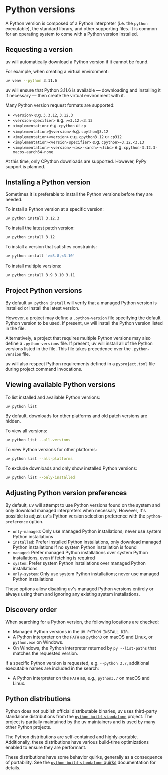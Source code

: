 # Python versions

A Python version is composed of a Python interpreter (i.e. the `python` executable), the standard library, and other supporting files. It is common for an operating system to come with a Python version installed.

## Requesting a version

uv will automatically download a Python version if it cannot be found.

For example, when creating a virtual environment:

```bash
uv venv --python 3.11.6
```

uv will ensure that Python 3.11.6 is available — downloading and installing it if necessary — then create the virtual environment with it.

Many Python version request formats are supported:

- `<version>` e.g. `3`, `3.12`, `3.12.3`
- `<version-specifier>` e.g. `>=3.12,<3.13`
- `<implementation>` e.g. `cpython` or `cp`
- `<implementation>@<version>` e.g. `cpython@3.12`
- `<implementation><version>` e.g. `cpython3.12` or `cp312`
- `<implementation><version-specifier>` e.g. `cpython>=3.12,<3.13`
- `<implementation>-<version>-<os>-<arch>-<libc>` e.g. `cpython-3.12.3-macos-aarch64-none`

At this time, only CPython downloads are supported. However, PyPy support is planned.

## Installing a Python version

Sometimes it is preferable to install the Python versions before they are needed.

To install a Python version at a specific version:

```bash
uv python install 3.12.3
```

To install the latest patch version:

```bash
uv python install 3.12
```

To install a version that satisfies constraints:

```bash
uv python install '>=3.8,<3.10'
```

To install multiple versions:

```bash
uv python install 3.9 3.10 3.11
```

## Project Python versions

By default `uv python install` will verify that a managed Python version is installed or install the latest version.

However, a project may define a `.python-version` file specifying the default Python version to be used. If present,
uv will install the Python version listed in the file.

Alternatively, a project that requires multiple Python versions may also define a `.python-versions` file. If present,
uv will install all of the Python versions listed in the file. This file takes precedence over the `.python-version` file.

uv will also respect Python requirements defined in a `pyproject.toml` file during project command invocations.

## Viewing available Python versions

To list installed and available Python versions:

```bash
uv python list
```

By default, downloads for other platforms and old patch versions are hidden.

To view all versions:

```bash
uv python list --all-versions
```

To view Python versions for other platforms:

```bash
uv python list --all-platforms
```

To exclude downloads and only show installed Python versions:

```bash
uv python list --only-installed
```

## Adjusting Python version preferences

By default, uv will attempt to use Python versions found on the system and only download managed interpreters when necessary.
However, It's possible to adjust uv's Python version selection preference with the `python-preference` option.

- `only-managed`: Only use managed Python installations; never use system Python installations
- `installed`:    Prefer installed Python installations, only download managed Python installations if no system Python installation is found
- `managed`:      Prefer managed Python installations over system Python installations, even if fetching is required
- `system`:       Prefer system Python installations over managed Python installations
- `only-system`:  Only use system Python installations; never use managed Python installations

These options allow disabling uv's managed Python versions entirely or always using them and ignoring any existing system installations.

## Discovery order

When searching for a Python version, the following locations are checked:

- Managed Python versions in the `UV_PYTHON_INSTALL_DIR`.
- A Python interpreter on the `PATH` as `python3` on macOS and Linux, or `python.exe` on Windows.
- On Windows, the Python interpreter returned by `py --list-paths` that matches the requested
  version.

If a specific Python version is requested, e.g. `--python 3.7`, additional executable names are included in the search:

- A Python interpreter on the `PATH` as, e.g., `python3.7` on macOS and Linux.

## Python distributions

Python does not publish official distributable binaries, uv uses third-party standalone distributions from the [`python-build-standalone`](https://github.com/indygreg/python-build-standalone) project. The project is partially maintained by the uv maintainers and is used by many other Python projects.

The Python distributions are self-contained and highly-portable. Additionally, these distributions have various build-time optimizations enabled to ensure they are performant.

These distributions have some behavior quirks, generally as a consequence of portability. See the [`python-build-standalone` quirks](https://gregoryszorc.com/docs/python-build-standalone/main/quirks.html) documentation for details. 

